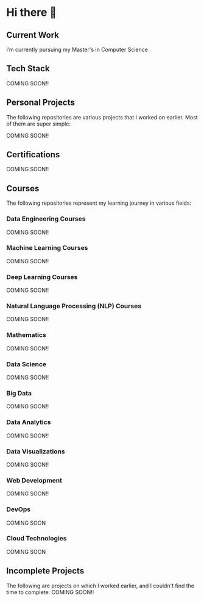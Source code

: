 # Hi there 👋


## Current Work

I’m currently pursuing my Master's in Computer Science

## Tech Stack
COMING SOON!!

## Personal Projects

The following repositories are various projects that I worked on earlier. Most of them are super simple: 

COMING SOON!!

## Certifications 
COMING SOON!!

## Courses

The following repositories represent my learning journey in various fields:

### Data Engineering Courses
COMING SOON!!


### Machine Learning Courses
COMING SOON!!


### Deep Learning Courses
COMING SOON!!


### Natural Language Processing (NLP) Courses
COMING SOON!!


### Mathematics
COMING SOON!!

### Data Science
COMING SOON!!

### Big Data
COMING SOON!!

### Data Analytics
COMING SOON!!

### Data Visualizations
COMING SOON!!

### Web Development 
COMING SOON!!

### DevOps
COMING SOON

### Cloud Technologies
COMING SOON





## Incomplete Projects

The following are projects on which I worked earlier, and I couldn't find the time to complete:
COMING SOON!!

